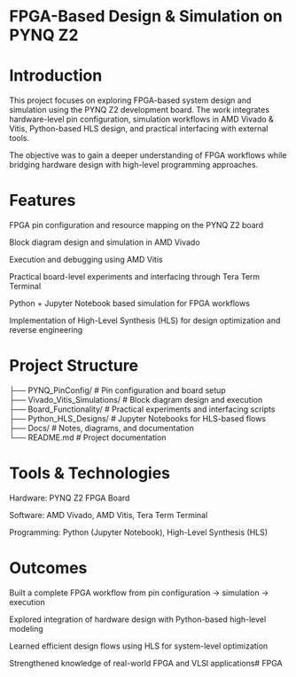 # FPGA-Based Design & Simulation on PYNQ Z2

# Introduction

This project focuses on exploring FPGA-based system design and simulation using the PYNQ Z2 development board. The work integrates hardware-level pin configuration, simulation workflows in AMD Vivado & Vitis, Python-based HLS design, and practical interfacing with external tools.

The objective was to gain a deeper understanding of FPGA workflows while bridging hardware design with high-level programming approaches.

# Features

FPGA pin configuration and resource mapping on the PYNQ Z2 board

Block diagram design and simulation in AMD Vivado

Execution and debugging using AMD Vitis

Practical board-level experiments and interfacing through Tera Term Terminal

Python + Jupyter Notebook based simulation for FPGA workflows

Implementation of High-Level Synthesis (HLS) for design optimization and reverse engineering

# Project Structure
├── PYNQ_PinConfig/           # Pin configuration and board setup  
├── Vivado_Vitis_Simulations/ # Block diagram design and execution  
├── Board_Functionality/      # Practical experiments and interfacing scripts  
├── Python_HLS_Designs/       # Jupyter Notebooks for HLS-based flows  
├── Docs/                     # Notes, diagrams, and documentation  
└── README.md                 # Project documentation  

# Tools & Technologies

Hardware: PYNQ Z2 FPGA Board

Software: AMD Vivado, AMD Vitis, Tera Term Terminal

Programming: Python (Jupyter Notebook), High-Level Synthesis (HLS)

# Outcomes

Built a complete FPGA workflow from pin configuration → simulation → execution

Explored integration of hardware design with Python-based high-level modeling

Learned efficient design flows using HLS for system-level optimization

Strengthened knowledge of real-world FPGA and VLSI applications# FPGA
